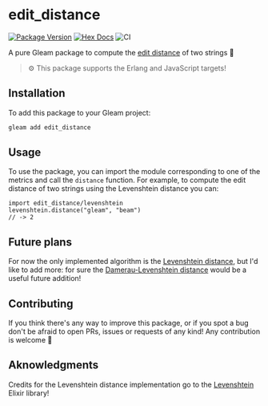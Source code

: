# edit_distance

[![Package Version](https://img.shields.io/hexpm/v/edit_distance)](https://hex.pm/packages/edit_distance)
[![Hex Docs](https://img.shields.io/badge/hex-docs-ffaff3)](https://hexdocs.pm/edit_distance/)
![CI](https://github.com/giacomocavalieri/edit_distance/workflows/CI/badge.svg?branch=main)

A pure Gleam package to compute the [edit distance](https://en.wikipedia.org/wiki/Edit_distance) of two strings 📝

> ⚙️ This package supports the Erlang and JavaScript targets!

## Installation

To add this package to your Gleam project:

```sh
gleam add edit_distance
```

## Usage

To use the package, you can import the module corresponding to one of the metrics and call the `distance` function. For example, to compute the edit distance of two strings using the Levenshtein distance you can:

```gleam
import edit_distance/levenshtein
levenshtein.distance("gleam", "beam")
// -> 2
```

## Future plans

For now the only implemented algorithm is the [Levenshtein distance](https://en.wikipedia.org/wiki/Levenshtein_distance), but I'd like to add more: for sure the [Damerau-Levenshtein distance](https://en.wikipedia.org/wiki/Damerau–Levenshtein_distance) would be a useful future addition!

## Contributing

If you think there's any way to improve this package, or if you spot a bug don't be afraid to open PRs, issues or requests of any kind! Any contribution is welcome 💜

## Aknowledgments

Credits for the Levenshtein distance implementation go to the [Levenshtein](https://github.com/preciz/levenshtein) Elixir library!
